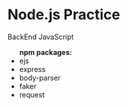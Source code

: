 # Node.js Practice
BackEnd JavaScript
<ul> 
  <strong> <b> npm packages: </b> </strong>
  <li> ejs </li>
  <li> express </li>
  <li> body-parser </li>
  <li> faker </li>
  <li> request </li>
</ul>

